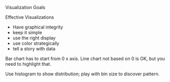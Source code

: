 Visualization Goals

Effective Visualizations

- Have graphical integrity
- keep it simple
- use the right display
- use color strategically
- tell a story with data

Bar chart has to start from 0 x axis. Line chart not based on 0 is OK, but you need to highlight that.

Use histogram to show distribution; play with bin size to discover pattern.